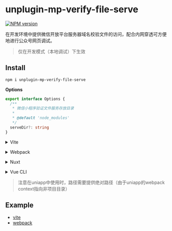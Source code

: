 # unplugin-mp-verify-file-serve

[![NPM version](https://img.shields.io/npm/v/unplugin-mp-verify-file-serve?color=a1b858&label=)](https://www.npmjs.com/package/unplugin-mp-verify-file-serve)

在开发环境中提供微信开放平台服务器域名校验文件的访问，配合内网穿透可方便地进行公众号网页调试。

> 仅在开发模式（本地调试）下生效

## Install

```bash
npm i unplugin-mp-verify-file-serve
```

**Options**

``` ts
export interface Options {
  /**
   * 微信小程序验证文件服务存放目录
   *
   * @default 'node_modules'
   */
  serveDir?: string
}
```

<details>
<summary>Vite</summary><br>

```ts
// vite.config.ts
import MPVerifyFileServe from 'unplugin-mp-verify-file-serve/vite'

export default defineConfig({
  plugins: [
    MPVerifyFileServe({ /* options */ }),
  ],
})
```
<br></details>

<details>
<summary>Webpack</summary><br>

```ts
// webpack.config.js
module.exports = {
  /* ... */
  plugins: [
    require('unplugin-mp-verify-file-serve/webpack')({ /* options */ })
  ]
}
```
<br></details>

<details>
<summary>Nuxt</summary><br>

```ts
// nuxt.config.js
export default defineNuxtConfig({
  modules: [
    ['unplugin-mp-verify-file-serve/nuxt', { /* options */ }],
  ],
})
```
<br></details>

<details>
<summary>Vue CLI</summary><br>

```ts
// vue.config.js
module.exports = {
  configureWebpack: {
    plugins: [
      require('unplugin-mp-verify-file-serve/webpack')({ /* options */ }),
    ],
  },
}
```
<br></details>

> 注意在uniapp中使用时，路径需要提供绝对路径（由于uniapp的webpack context指向非项目目录）

## Example

- [vite](./playground/play-vite)
- [webpack](./playground/play-webpack)
